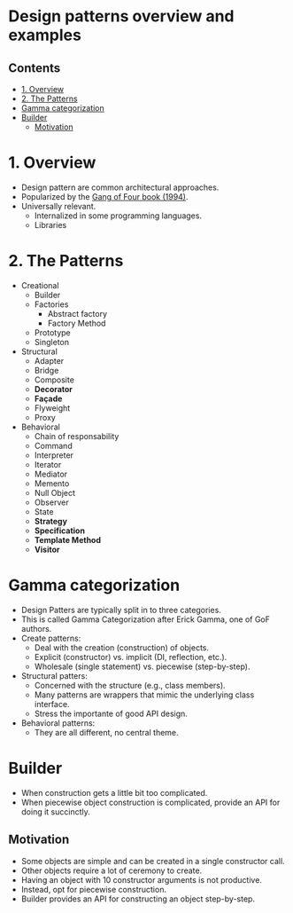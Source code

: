 # Design patterns overview and examples <!-- omit in toc -->

## Contents <!-- omit in toc -->

- [1. Overview](#1-overview)
- [2. The Patterns](#2-the-patterns)
- [Gamma categorization](#gamma-categorization)
- [Builder](#builder)
  - [Motivation](#motivation)

# 1. Overview

- Design pattern are common architectural approaches.
- Popularized by the [Gang of Four book (1994)](http://wiki.c2.com/?GangOfFour).
- Universally relevant.
  - Internalized in some programming languages.
  - Libraries

# 2. The Patterns

- Creational
  - Builder
  - Factories
    - Abstract factory
    - Factory Method
  - Prototype
  - Singleton
- Structural
  - Adapter
  - Bridge
  - Composite
  - **Decorator**
  - **Façade**
  - Flyweight
  - Proxy
- Behavioral
  - Chain of responsability
  - Command
  - Interpreter
  - Iterator
  - Mediator
  - Memento
  - Null Object
  - Observer
  - State
  - **Strategy**
  - **Specification**
  - **Template Method**
  - **Visitor**

# Gamma categorization

- Design Patters are typically split in to three categories.
- This is called Gamma Categorization after Erick Gamma, one of GoF authors.
- Create patterns:
  - Deal with the creation (construction) of objects.
  - Explicit (constructor) vs. implicit (DI, reflection, etc.).
  - Wholesale (single statement) vs. piecewise (step-by-step).
- Structural patters:
  - Concerned with the structure (e.g., class members).
  - Many patterns are wrappers that mimic the underlying class interface.
  - Stress the importante of good API design.
- Behavioral patterns:
  - They are all different, no central theme.

# Builder

- When construction gets a little bit too complicated.
- When piecewise object construction is complicated, provide an API for doing it succinctly.

## Motivation

- Some objects are simple and can be created in a single constructor call.
- Other objects require a lot of ceremony to create.
- Having an object with 10 constructor arguments is not productive.
- Instead, opt for piecewise construction.
- Builder provides an API for constructing an object step-by-step.
